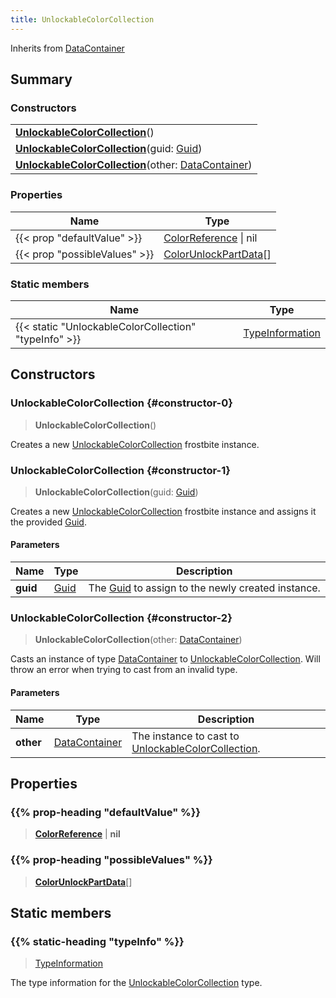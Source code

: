 ```yaml
---
title: UnlockableColorCollection
---
```


Inherits from 
[DataContainer](/vext/ref/shared/class/datacontainer)

## Summary
### Constructors
| |
| ----------- |
| **[UnlockableColorCollection](#constructor-0)**() |
| **[UnlockableColorCollection](#constructor-1)**(guid: [Guid](/vext/ref/shared/class/guid)) |
| **[UnlockableColorCollection](#constructor-2)**(other: [DataContainer](/vext/ref/shared/class/datacontainer)) |

### Properties
| Name | Type |
| ---- | ---- |
| {{< prop "defaultValue" >}} | [ColorReference](/vext/ref/fb/colorreference) \| nil |
| {{< prop "possibleValues" >}} | [ColorUnlockPartData](/vext/ref/fb/colorunlockpartdata)[] |

### Static members
| Name | Type |
| ---- | ---- |
| {{< static "UnlockableColorCollection" "typeInfo" >}} | [TypeInformation](/vext/ref/shared/class/typeinformation) |

## Constructors
### UnlockableColorCollection {#constructor-0}
> **UnlockableColorCollection**()

Creates a new [UnlockableColorCollection](/vext/ref/fb/unlockablecolorcollection) frostbite instance.

### UnlockableColorCollection {#constructor-1}
> **UnlockableColorCollection**(guid: [Guid](/vext/ref/shared/class/guid))

Creates a new [UnlockableColorCollection](/vext/ref/fb/unlockablecolorcollection) frostbite instance and assigns it the provided [Guid](/vext/ref/shared/class/guid).

#### Parameters
| Name | Type | Description |
| ---- | ---- | ----------- |
| **guid** | [Guid](/vext/ref/shared/class/guid) | The [Guid](/vext/ref/shared/class/guid) to assign to the newly created instance. |

### UnlockableColorCollection {#constructor-2}
> **UnlockableColorCollection**(other: [DataContainer](/vext/ref/shared/class/datacontainer))

Casts an instance of type [DataContainer](/vext/ref/shared/class/datacontainer) to [UnlockableColorCollection](/vext/ref/fb/unlockablecolorcollection). Will throw an error when trying to cast from an invalid type.

#### Parameters
| Name | Type | Description |
| ---- | ---- | ----------- |
| **other** | [DataContainer](/vext/ref/shared/class/datacontainer) | The instance to cast to [UnlockableColorCollection](/vext/ref/fb/unlockablecolorcollection). |

## Properties
### {{% prop-heading "defaultValue" %}}
> **[ColorReference](/vext/ref/fb/colorreference)** | **nil**

### {{% prop-heading "possibleValues" %}}
> **[ColorUnlockPartData](/vext/ref/fb/colorunlockpartdata)**[]

## Static members
### {{% static-heading "typeInfo" %}}
> [TypeInformation](/vext/ref/shared/class/typeinformation)

The type information for the [UnlockableColorCollection](/vext/ref/fb/unlockablecolorcollection) type.

